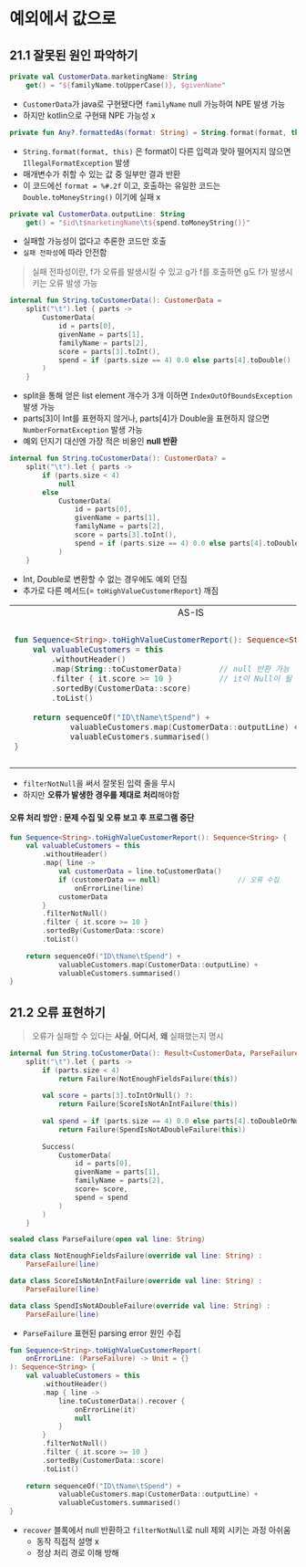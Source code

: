 # 예외에서 값으로

## 21.1 잘못된 원인 파악하기

```kotlin
private val CustomerData.marketingName: String
    get() = "${familyName.toUpperCase()}, $givenName"
```

- `CustomerData`가 java로 구현됐다면 `familyName` null 가능하여 NPE 발생 가능
- 하지만 kotlin으로 구현돼 NPE 가능성 x

```kotlin
private fun Any?.formattedAs(format: String) = String.format(format, this)
```

- `String.format(format, this)` 은 format이 다른 입력과 맞아 떨어지지 않으면 `IllegalFormatException` 발생
- 매개변수가 취할 수 있는 값 중 일부만 결과 반환
- 이 코드에선 `format = %#.2f` 이고, 호출하는 유일한 코드는 `Double.toMoneyString()` 이기에 실패 x

```kotlin
private val CustomerData.outputLine: String
    get() = "$id\t$marketingName\t${spend.toMoneyString()}"
```

- 실패할 가능성이 없다고 추론한 코드만 호출
- `실패 전파성`에 따라 안전함

> 실패 전파성이란, f가 오류를 발생시킬 수 있고 g가 f를 호출하면 g도 f가 발생시키는 오류 발생 가능

```kotlin
internal fun String.toCustomerData(): CustomerData = 
    split("\t").let { parts -> 
        CustomerData(
            id = parts[0],
            givenName = parts[1],
            familyName = parts[2],
            score = parts[3].toInt(),
            spend = if (parts.size == 4) 0.0 else parts[4].toDouble()
        )
    }
```

- split을 통해 얻은 list element 개수가 3개 이하면 `IndexOutOfBoundsException` 발생 가능
- parts[3]이 Int를 표현하지 않거나, parts[4]가 Double을 표현하지 않으면 `NumberFormatException` 발생 가능
- 예외 던지기 대신엔 가장 적은 비용인 **null 반환**

```kotlin
internal fun String.toCustomerData(): CustomerData? =
    split("\t").let { parts ->
        if (parts.size < 4)
            null
        else 
            CustomerData(
                id = parts[0],
                givenName = parts[1],
                familyName = parts[2],
                score = parts[3].toInt(),
                spend = if (parts.size == 4) 0.0 else parts[4].toDouble()
            )
    }
```

- Int, Double로 변환할 수 없는 경우에도 예외 던짐
- 추가로 다른 메서드(= `toHighValueCustomerReport`) 깨짐

<table>
<tr>
<td align="center">AS-IS</td><td align="center">TO-BE</td>
</tr>
<tr>
<td>

```kotlin
fun Sequence<String>.toHighValueCustomerReport(): Sequence<String> {
    val valuableCustomers = this
        .withoutHeader()
        .map(String::toCustomerData)        // null 반환 가능
        .filter { it.score >= 10 }          // it이 Null이 될 수 있어 컴파일 실패
        .sortedBy(CustomerData::score)
        .toList()
    
    return sequenceOf("ID\tName\tSpend") +
            valuableCustomers.map(CustomerData::outputLine) +
            valuableCustomers.summarised()
}
```
</td>
<td>

```kotlin
fun Sequence<String>.toHighValueCustomerReport(): Sequence<String> {
    val valuableCustomers = this
        .withoutHeader()
        .map(String::toCustomerData)        // null 반환 가능
        .filterNotNull()                    // null element 제거
        .filter { it.score >= 10 }          // it이 Null이 될 수 없음
        .sortedBy(CustomerData::score)
        .toList()
    
    return sequenceOf("ID\tName\tSpend") +
            valuableCustomers.map(CustomerData::outputLine) +
            valuableCustomers.summarised()
}
```
</td>
</tr>
</table>

- `filterNotNull`을 써서 잘못된 입력 줄을 무시
- 하지만 **오류가 발생한 경우를 제대로 처리**해야함

#### 오류 처리 방안 : 문제 수집 및 오류 보고 후 프로그램 중단

```kotlin
fun Sequence<String>.toHighValueCustomerReport(): Sequence<String> {
    val valuableCustomers = this
        .withoutHeader()
        .map{ line ->
            val customerData = line.toCustomerData()
            if (customerData == null)                   // 오류 수집
                onErrorLine(line)
            customerData
        }
        .filterNotNull()
        .filter { it.score >= 10 }
        .sortedBy(CustomerData::score)
        .toList()
    
    return sequenceOf("ID\tName\tSpend") +
            valuableCustomers.map(CustomerData::outputLine) +
            valuableCustomers.summarised()
}
```

## 21.2 오류 표현하기

> 오류가 실패할 수 있다는 **사실**, **어디서**, **왜** 실패했는지 명시

```kotlin
internal fun String.toCustomerData(): Result<CustomerData, ParseFailure> = 
    split("\t").let { parts ->
        if (parts.size < 4)
            return Failure(NotEnoughFieldsFailure(this))
        
        val score = parts[3].toIntOrNull() ?:
            return Failure(ScoreIsNotAnIntFailure(this))
        
        val spend = if (parts.size == 4) 0.0 else parts[4].toDoubleOrNull ?:
            return Failure(SpendIsNotADoubleFailure(this))
        
        Success(
            CustomerData(
                id = parts[0],
                givenName = parts[1],
                familyName = parts[2],
                score= score,
                spend = spend
            )
        )
    }
```

```kotlin
sealed class ParseFailure(open val line: String)

data class NotEnoughFieldsFailure(override val line: String) :
    ParseFailure(line)

data class ScoreIsNotAnIntFailure(override val line: String) :
    ParseFailure(line)

data class SpendIsNotADoubleFailure(override val line: String) :
    ParseFailure(line)
```

- `ParseFailure` 표현된 parsing error 원인 수집

```kotlin
fun Sequence<String>.toHighValueCustomerReport(
    onErrorLine: (ParseFailure) -> Unit = {}
): Sequence<String> {
    val valuableCustomers = this
        .withoutHeader()
        .map { line -> 
            line.toCustomerData().recover {
                onErrorLine(it)
                null
            }
        }
        .filterNotNull()
        .filter { it.score >= 10 }
        .sortedBy(CustomerData::score)
        .toList()
    
    return sequenceOf("ID\tName\tSpend") +
            valuableCustomers.map(CustomerData::outputLine) +
            valuableCustomers.summarised()
}
```

- `recover` 블록에서 null 반환하고 `filterNotNull`로 null 제외 시키는 과정 아쉬움
  - 동작 직접적 설명 x
  - 정상 처리 경로 이해 방해